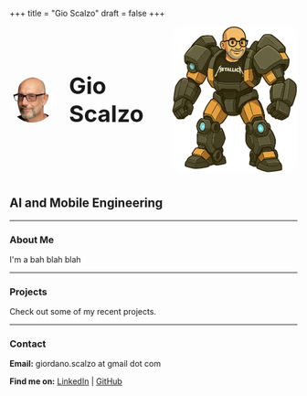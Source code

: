 +++
title = "Gio Scalzo"
draft = false
+++

<div style="display: flex; align-items: center; justify-content: space-between; gap: 2rem; margin-bottom: 2.5rem;">
  <div style="display: flex; align-items: center; gap: 1.5rem;">
    <img src="/images/avatar.png" alt="Avatar" style="border-radius: 50%; width: 80px; height: 80px; object-fit: cover;" />
    <h1 style="margin: 0; font-size: 2.5rem;">Gio Scalzo</h1>
  </div>
  <img src="/images/robot-me.png" alt="Me as a Robot" style="width: 220px; max-width: 40vw; height: auto; display: block; border-radius: 1.5rem; object-fit: cover; background: transparent; box-shadow: none;" />
</div>

## AI and Mobile Engineering

---

### About Me
I'm a bah blah blah

---

### Projects
Check out some of my recent projects.

---

### Contact
**Email:** giordano.scalzo at gmail dot com

**Find me on:**  [LinkedIn](https://www.linkedin.com/in/giordanoscalzo/)  |  [GitHub](https://github.com/gscalzo) 